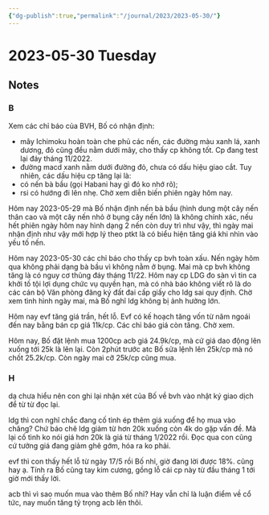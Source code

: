 ```yaml
---
{"dg-publish":true,"permalink":"/journal/2023/2023-05-30/"}
---
```


# 2023-05-30 Tuesday

## Notes

### B

Xem các chỉ báo của BVH, Bố có nhận định:
- mây Ichimoku hoàn toàn che phủ các nến, các đường màu xanh lá, xanh dương, đỏ cũng đều nằm dưới mây, cho thấy cp không tốt. Cp đang test lại đáy tháng 11/2022.
- đường macd xanh nằm dưới đường đỏ, chưa có dấu hiệu giao cắt.
Tuy nhiên, các dấu hiệu cp tăng lại là:
- có nến bà bầu (gọi Habani hay gì đó ko nhớ rõ);
- rsi có hướng đi lên nhẹ.
Chờ xem diễn biến phiên ngày hôm nay.

Hôm nay 2023-05-29 mà Bố nhận định nến bà bầu (hình dung một cây nến thân cao và một cây nến nhỏ ở bụng cây nến lớn) là không chính xác, nếu hết phiên ngày hôm nay hình dạng 2 nến còn duy trì như vậy, thì ngày mai nhận định như vậy mới hợp lý theo ptkt là có biểu hiện tăng giá khi nhìn vào yếu tố nến.

Hôm nay 2023-05-30 các chỉ báo cho thấy cp bvh toàn xấu. Nến ngày hôm qua không phải dạng bà bầu vì không nằm ở bụng. Mai mà cp bvh không tăng là có nguy cơ thủng đáy tháng 11/22.
Hôm nay cp LDG đo sàn vì tin ca khởi tố tội lợi dụng chức vụ quyền hạn, mà có nhà báo không viết rõ là do các cán bộ Văn phòng đăng ký đất đai cấp giấy cho ldg sai quy định. Chờ xem tình hình ngày mai, mà Bố nghĩ ldg không bị ảnh hưởng lớn.

Hôm nay evf tăng giá trần, hết lỗ. Evf có kế hoạch tăng vốn từ năm ngoái đến nay bằng bán cp giá 11k/cp. Các chỉ báo giá còn tăng. Chờ xem.

Hôm nay, Bố đặt lệnh mua 1200cp acb giá 24.9k/cp, mà cứ giá dao động lên xuống tới 25k là lên lại. Còn 2phút trước atc Bố sửa lệnh lên 25k/cp mà nó chốt 25.2k/cp. Còn ngày mai cỡ 25k/cp cũng mua.

### H

dạ chưa hiểu nên con ghi lại nhận xét của Bố về bvh vào nhật ký giao dịch để từ từ đọc lại.

ldg thì con nghĩ chắc đang cố tình ép thêm giá xuống để họ mua vào chăng? Chứ báo chê ldg giảm từ hơn 20k xuống còn 4k do gặp vấn đề. Mà lại cố tình ko nói giá hơn 20k là giá từ tháng 1/2022 rồi. Đọc qua con cũng cứ tưởng giá đang giảm ghê gớm, hóa ra ko phải.

evf thì con thấy hết lỗ từ ngày 17/5 rồi Bố nhỉ, giờ đang lời được 18%. cũng hay ạ. Tính ra Bố cũng tay kim cương, gồng lỗ cái cp này từ đầu tháng 1 tới giờ mới thấy lời.

acb thì vì sao muốn mua vào thêm Bố nhỉ? Hay vẫn chỉ là luận điểm về cổ tức, nay muốn tăng tỷ trọng acb lên thôi.
